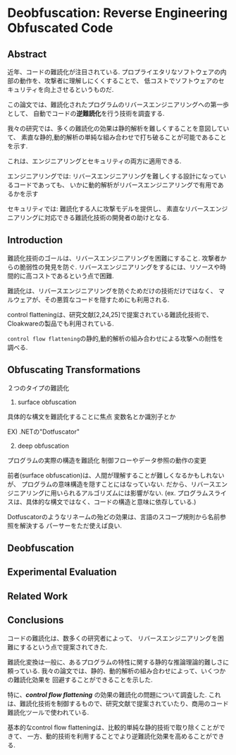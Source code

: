 # Deobfuscation: Reverse Engineering Obfuscated Code

## Abstract

近年、コードの難読化が注目されている.
プロプライエタリなソフトウェアの内部の動作を、攻撃者に理解しにくくすることで、
低コストでソフトウェアのセキュリティを向上させるというものだ.

この論文では、難読化されたプログラムのリバースエンジニアリングへの第一歩として、
自動でコードの**逆難読化**を行う技術を調査する.

我々の研究では、多くの難読化の効果は静的解析を難しくすることを意図していて、
素直な静的,動的解析の単純な組み合わせで打ち破ることが可能であることを示す.

これは、エンジニアリングとセキュリティの両方に適用できる.

エンジニアリングでは:
リバースエンジニアリングを難しくする設計になっているコードであっても、
いかに動的解析がリバースエンジニアリングで有用であるかを示す

セキュリティでは:
難読化する人に攻撃モデルを提供し、
素直なリバースエンジニアリングに対応できる難読化技術の開発者の助けとなる.


## Introduction

難読化技術のゴールは、リバースエンジニアリングを困難にすること.
攻撃者からの脆弱性の発見を防ぐ.
リバースエンジニアリングをするには、リソースや時間的に高コストであるという点で困難.

難読化は、リバースエンジニアリングを防ぐためだけの技術だけではなく、
マルウェアが、その悪質なコードを隠すためにも利用される.

control flatteningは、研究文献[2,24,25]で提案されている難読化技術で、
Cloakwareの製品でも利用されている.

`control flow flattening`の静的,動的解析の組み合わせによる攻撃への耐性を調べる.


## Obfuscating Transformations

２つのタイプの難読化

1. surface obfuscation

具体的な構文を難読化することに焦点
変数名とか識別子とか

EX) .NETの"Dotfuscator"

2. deep obfuscation

プログラムの実際の構造を難読化
制御フローやデータ参照の動作の変更


前者(surface obfuscation)は、人間が理解することが難しくなるかもしれないが、
プログラムの意味構造を隠すことにはなっていない.
だから、リバースエンジニアリングに用いられるアルゴリズムには影響がない.
(ex. プログラムスライスは、具体的な構文ではなく、コードの構造と意味に依存している.)

Dotfuscatorのようなリネームの殆どの効果は、言語のスコープ規則から名前参照を解決する
パーサーをただ使えば良い.




## Deobfuscation

## Experimental Evaluation

## Related Work

## Conclusions

コードの難読化は、数多くの研究者によって、
リバースエンジニアリングを困難にするという点で提案されてきた.

難読化変換は一般に、あるプログラムの特性に関する静的な推論理論的難しさに頼っている.
我々の論文では、静的、動的解析の組み合わせによって、いくつかの難読化効果を
回避することができることを示した.

特に、***control flow flattening*** の効果の難読化の問題について調査した.
これは、難読化技術を制御するもので、研究文献で提案されていたり、商用のコード難読化ツールで使われている.

基本的なcontrol flow flatteningは、比較的単純な静的技術で取り除くことができて、
一方、動的技術を利用することでより逆難読化効果を高めることができる.
